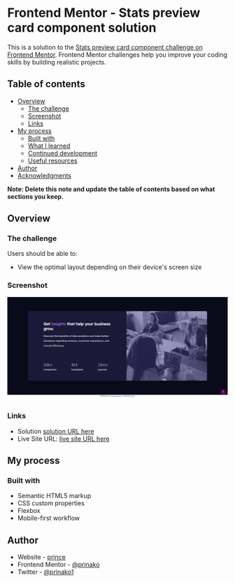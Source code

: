 # Frontend Mentor - Stats preview card component solution

This is a solution to the [Stats preview card component challenge on Frontend Mentor](https://www.frontendmentor.io/challenges/stats-preview-card-component-8JqbgoU62). Frontend Mentor challenges help you improve your coding skills by building realistic projects. 

## Table of contents

- [Overview](#overview)
  - [The challenge](#the-challenge)
  - [Screenshot](#screenshot)
  - [Links](#links)
- [My process](#my-process)
  - [Built with](#built-with)
  - [What I learned](#what-i-learned)
  - [Continued development](#continued-development)
  - [Useful resources](#useful-resources)
- [Author](#author)
- [Acknowledgments](#acknowledgments)

**Note: Delete this note and update the table of contents based on what sections you keep.**

## Overview

### The challenge

Users should be able to:

- View the optimal layout depending on their device's screen size

### Screenshot

![desktop screenshot](https://github.com/prinako/frontend-C/blob/master/screenshot/desktop.png)


### Links

- Solution [solution URL here](https://github.com/prinako/frontend-C/)
- Live Site URL: [live site URL here](https://prinako.github.io/frontend-C/)

## My process

### Built with

- Semantic HTML5 markup
- CSS custom properties
- Flexbox
- Mobile-first workflow

## Author

- Website - [prince](https://www.your-site.com)
- Frontend Mentor - [@prinako](https://www.frontendmentor.io/profile/prinako)
- Twitter - [@prinako1](https://www.twitter.com/prinako1)


